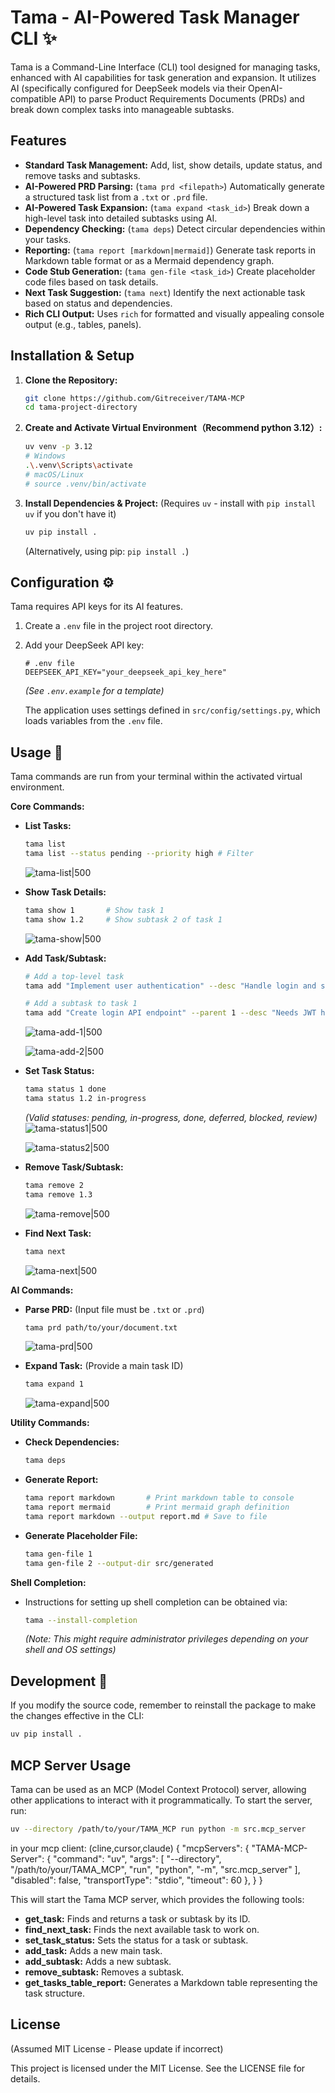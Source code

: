 # Tama - AI-Powered Task Manager CLI ✨

Tama is a Command-Line Interface (CLI) tool designed for managing tasks, enhanced with AI capabilities for task generation and expansion. It utilizes AI (specifically configured for DeepSeek models via their OpenAI-compatible API) to parse Product Requirements Documents (PRDs) and break down complex tasks into manageable subtasks.

## Features

*   **Standard Task Management:** Add, list, show details, update status, and remove tasks and subtasks.
*   **AI-Powered PRD Parsing:** (`tama prd <filepath>`) Automatically generate a structured task list from a `.txt` or `.prd` file.
*   **AI-Powered Task Expansion:** (`tama expand <task_id>`) Break down a high-level task into detailed subtasks using AI.
*   **Dependency Checking:** (`tama deps`) Detect circular dependencies within your tasks.
*   **Reporting:** (`tama report [markdown|mermaid]`) Generate task reports in Markdown table format or as a Mermaid dependency graph.
*   **Code Stub Generation:** (`tama gen-file <task_id>`) Create placeholder code files based on task details.
*   **Next Task Suggestion:** (`tama next`) Identify the next actionable task based on status and dependencies.
*   **Rich CLI Output:** Uses `rich` for formatted and visually appealing console output (e.g., tables, panels).

## Installation & Setup

1.  **Clone the Repository:**
    ```bash
    git clone https://github.com/Gitreceiver/TAMA-MCP
    cd tama-project-directory 
    ```
2.  **Create and Activate Virtual Environment（Recommend python 3.12）:**
    ```bash
    uv venv -p 3.12
    # Windows
    .\.venv\Scripts\activate 
    # macOS/Linux
    # source .venv/bin/activate 
    ```
3.  **Install Dependencies & Project:**
    (Requires `uv` - install with `pip install uv` if you don't have it)
    ```bash
    uv pip install .
    ```
    (Alternatively, using pip: `pip install .`)

## Configuration ⚙️

Tama requires API keys for its AI features.

1.  Create a `.env` file in the project root directory.
2.  Add your DeepSeek API key:

    ```dotenv
    # .env file
    DEEPSEEK_API_KEY="your_deepseek_api_key_here" 
    ```
    *(See `.env.example` for a template)*

    The application uses settings defined in `src/config/settings.py`, which loads variables from the `.env` file.

## Usage 🚀

Tama commands are run from your terminal within the activated virtual environment.

**Core Commands:**

*   **List Tasks:**
    ```bash
    tama list 
    tama list --status pending --priority high # Filter
    ```
    ![tama-list|500](https://raw.gitmirror.com/Gitreceiver/Obsidian-pics/refs/heads/main/obsidian/202504162318995.png)
*   **Show Task Details:**
    ```bash
    tama show 1       # Show task 1
    tama show 1.2     # Show subtask 2 of task 1
    ```
    ![tama-show|500](https://raw.gitmirror.com/Gitreceiver/Obsidian-pics/refs/heads/main/obsidian/202504162321747.png)
*   **Add Task/Subtask:**
    ```bash
    # Add a top-level task
    tama add "Implement user authentication" --desc "Handle login and sessions" --priority high

    # Add a subtask to task 1
    tama add "Create login API endpoint" --parent 1 --desc "Needs JWT handling" 
    ```
    ![tama-add-1|500](https://raw.gitmirror.com/Gitreceiver/Obsidian-pics/refs/heads/main/obsidian/202504162324506.png)

    ![tama-add-2|500](https://raw.gitmirror.com/Gitreceiver/Obsidian-pics/refs/heads/main/obsidian/202504162327993.png)
*   **Set Task Status:**
    ```bash
    tama status 1 done 
    tama status 1.2 in-progress
    ```
    *(Valid statuses: pending, in-progress, done, deferred, blocked, review)*
    ![tama-status1|500](https://raw.gitmirror.com/Gitreceiver/Obsidian-pics/refs/heads/main/obsidian/202504162329503.png)

    ![tama-status2|500](https://raw.gitmirror.com/Gitreceiver/Obsidian-pics/refs/heads/main/obsidian/202504162316531.png)
*   **Remove Task/Subtask:**
    ```bash
    tama remove 2
    tama remove 1.3
    ```
    ![tama-remove|500](https://raw.gitmirror.com/Gitreceiver/Obsidian-pics/refs/heads/main/obsidian/202504162316267.png)

*   **Find Next Task:**
    ```bash
    tama next
    ```
    ![tama-next|500](https://raw.gitmirror.com/Gitreceiver/Obsidian-pics/refs/heads/main/obsidian/202504162331771.png)

**AI Commands:**

*   **Parse PRD:** (Input file must be `.txt` or `.prd`)
    ```bash
    tama prd path/to/your/document.txt
    ```

    ![tama-prd|500](https://raw.gitmirror.com/Gitreceiver/Obsidian-pics/refs/heads/main/obsidian/202504162316997.png)

*   **Expand Task:** (Provide a main task ID)
    ```bash
    tama expand 1 
    ```
    ![tama-expand|500](https://raw.gitmirror.com/Gitreceiver/Obsidian-pics/refs/heads/main/obsidian/202504162317158.png)

**Utility Commands:**

*   **Check Dependencies:**
    ```bash
    tama deps
    ```
*   **Generate Report:**
    ```bash
    tama report markdown       # Print markdown table to console
    tama report mermaid        # Print mermaid graph definition
    tama report markdown --output report.md # Save to file
    ```
*   **Generate Placeholder File:**
    ```bash
    tama gen-file 1 
    tama gen-file 2 --output-dir src/generated
    ```

**Shell Completion:**

*   Instructions for setting up shell completion can be obtained via:
    ```bash
    tama --install-completion
    ```
    *(Note: This might require administrator privileges depending on your shell and OS settings)*

## Development 🔧

If you modify the source code, remember to reinstall the package to make the changes effective in the CLI:

```bash
uv pip install . 
```

## MCP Server Usage

Tama can be used as an MCP (Model Context Protocol) server, allowing other applications to interact with it programmatically. To start the server, run:

```bash
uv --directory /path/to/your/TAMA_MCP run python -m src.mcp_server
```
in your mcp client: (cline,cursor,claude)
{
  "mcpServers": {
    "TAMA-MCP-Server": {
        "command": "uv",
        "args": [
            "--directory",
            "/path/to/your/TAMA_MCP",
            "run",
            "python",
            "-m",
            "src.mcp_server"
        ],
        "disabled": false,
        "transportType": "stdio",
        "timeout": 60
    },
  }
}

This will start the Tama MCP server, which provides the following tools:

*   **get\_task:** Finds and returns a task or subtask by its ID.
*   **find\_next\_task:** Finds the next available task to work on.
*   **set\_task\_status:** Sets the status for a task or subtask.
*   **add\_task:** Adds a new main task.
*   **add\_subtask:** Adds a new subtask.
*   **remove\_subtask:** Removes a subtask.
*   **get\_tasks\_table\_report:** Generates a Markdown table representing the task structure.

## License

(Assumed MIT License - Please update if incorrect)

This project is licensed under the MIT License. See the LICENSE file for details.
